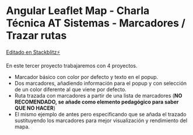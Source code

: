 # Angular Leaflet Map - Charla Técnica AT Sistemas - Marcadores / Trazar rutas

[Editado en Stackblitz⚡️](https://stackblitz.com/edit/angular-leaflet-map-ce-angular-ej-3)

En este tercer proyecto trabajaremos con 4 proyectos.

* Marcador básico con color por defecto y texto en el popup.
* Dos marcadores, añadiendo información para el popup y con selección de un color diferente al que viene por defecto.
* Ruta trazada con marcadores a partir de una lista de marcadores (**NO RECOMENDADO, se añade como elemento pedagógico para saber QUE NO HACER**)
* El mismo ejemplo de antes pero especificando que se añada el trazado sustituyendo los marcadores para mejor visualización y rendimiento del mapa.
